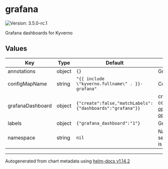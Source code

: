 # grafana

![Version: 3.5.0-rc.1](https://img.shields.io/badge/Version-3.5.0--rc.1-informational?style=flat-square)

Grafana dashboards for Kyverno

## Values

| Key | Type | Default | Description |
|-----|------|---------|-------------|
| annotations | object | `{}` | Grafana dashboard configmap annotations. |
| configMapName | string | `"{{ include \"kyverno.fullname\" . }}-grafana"` | Configmap name template. |
| grafanaDashboard | object | `{"create":false,"matchLabels":{"dashboards":"grafana"}}` | create GrafanaDashboard custom resource referencing to the configMap. according to https://grafana-operator.github.io/grafana-operator/docs/examples/dashboard_from_configmap/readme/ |
| labels | object | `{"grafana_dashboard":"1"}` | Grafana dashboard configmap labels |
| namespace | string | `nil` | Namespace to create the grafana dashboard configmap. If not set, it will be created in the same namespace where the chart is deployed. |

----------------------------------------------
Autogenerated from chart metadata using [helm-docs v1.14.2](https://github.com/norwoodj/helm-docs/releases/v1.14.2)
